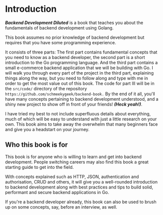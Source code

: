 # Introduction
***Backend Development Diluted*** is a book that teaches you about the fundamentals of backend development using Golang.

This book assumes no prior knowledge of backend development but requires that you have some programming experience.

It consists of three parts: The first part contains fundamental concepts that you need to know as a backend developer, the second part is a short introduction to the Go programming language.
And the third part contains a small e-commerce backend application that we will be building with Go.
I will walk you through every part of the project in the third part, explaining things along the way,
but you need to follow along and type with me in order to get the most value out of this book. The code for part III will be in the `src/code/` directory of the repository `https://github.com/schmeekygeek/backend-book.` 
By the end of it all, you'll have many concepts pertaining to backend development understood, and a shiny new project to show off in front of your friends! ***(Heck yeah!)***.

I have tried my best to not include superfluous details about everything, much of which will be easy to understand with just a little research on your own. This book aims to take away the overwhelm that many beginners face and give you a headstart on your journey.

## Who this book is for
This book is for anyone who is willing to learn and get into backend development.
People switching careers may also find this book a great starting guide to get into the field.

With concepts explained such as HTTP, JSON, authentication and authorisation, CRUD and others, it will give you a well-rounded introduction to backend development along with best practices and tips to build solid, performant and secure backend applications in Go.

If you're a backend developer already, this book can also be used to brush up on some concepts, say, before an interview, as well.

